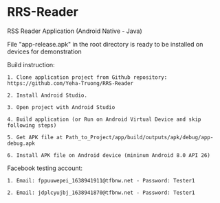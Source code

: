 # RRS-Reader

RSS Reader Application (Android Native - Java)

File "app-release.apk" in the root directory is ready to be installed on devices for demonstration

Build instruction:

    1. Clone application project from Github repository: https://github.com/Yeha-Truong/RRS-Reader
    
    2. Install Android Studio.
    
    3. Open project with Android Studio
    
    4. Build application (or Run on Android Virtual Device and skip following steps)
    
    5. Get APK file at Path_to_Project/app/build/outputs/apk/debug/app-debug.apk
    
    6. Install APK file on Android device (mininum Android 8.0 API 26)

Facebook testing account:

    1. Email: fppuuwepei_1638941911@tfbnw.net - Password: Tester1

    2. Email: jdplcyujbj_1638941870@tfbnw.net - Password: Tester1 
